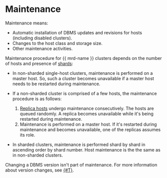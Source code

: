 # Maintenance

Maintenance means:

* Automatic installation of DBMS updates and revisions for hosts (including disabled clusters).
* Changes to the host class and storage size.
* Other maintenance activities.

Maintenance procedure for {{ mrd-name }} clusters depends on the number of hosts and presence of [shards](sharding.md):

* In non-sharded single-host clusters, maintenance is performed on a master host. So, such a cluster becomes unavailable if a master host needs to be restarted during maintenance.
* If a non-sharded cluster is comprised of a few hosts, the maintenance procedure is as follows:

   1. [Replica hosts](replication.md) undergo maintenance consecutively. The hosts are queued randomly. A replica becomes unavailable while it's being restarted during maintenance.
   1. Maintenance is performed on a master host. If it's restarted during maintenance and becomes unavailable, one of the replicas assumes its role.

* In sharded clusters, maintenance is performed shard by shard in ascending order by shard number. Host maintenance is the the same as in non-sharded clusters.

Changing a DBMS version isn't part of maintenance. For more information about version changes, see [{#T}](../operations/cluster-version-update.md).
